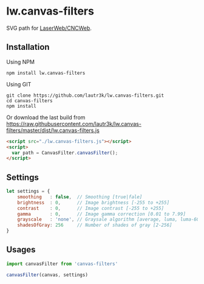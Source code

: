 # lw.canvas-filters
SVG path for [LaserWeb/CNCWeb](https://github.com/LaserWeb/LaserWeb4).

## Installation
Using NPM
```
npm install lw.canvas-filters
```

Using GIT
```
git clone https://github.com/lautr3k/lw.canvas-filters.git
cd canvas-filters
npm install
```

Or download the last build from https://raw.githubusercontent.com/lautr3k/lw.canvas-filters/master/dist/lw.canvas-filters.js
```html
<script src="./lw.canvas-filters.js"></script>
<script>
  var path = CanvasFilter.canvasFilter();
</script>
```

## Settings
```javascript
let settings = {
    smoothing   : false,  // Smoothing [true|fale]
    brightness  : 0,      // Image brightness [-255 to +255]
    contrast    : 0,      // Image contrast [-255 to +255]
    gamma       : 0,      // Image gamma correction [0.01 to 7.99]
    grayscale   : 'none', // Graysale algorithm [average, luma, luma-601, luma-709, luma-240, desaturation, decomposition-[min|max], [red|green|blue]-chanel]
    shadesOfGray: 256     // Number of shades of gray [2-256]
}
```

## Usages
```javascript
import canvasFilter from 'canvas-filters'

canvasFilter(canvas, settings)
```
